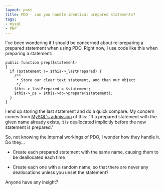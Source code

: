 ```yaml
---
layout: post
title: PDO - can you handle identical prepared statements?
tags:
- mysql
- PHP
---
```

I've been wondering if I should be concerned about re-preparing a prepared statement when using PDO.  Right now, I use code like this when preparing a statement:

```php?start_inline=1
public function prep($statement)
{
  if ($statement != $this->_lastPrepared) {
    /**
     * Store our clear text statement, and then our object
     */
    $this->_lastPrepared = $statement;
    $this->_ps = $this->db->prepare($statement);
  }
}
```

I end up storing the last statement and do a quick compare.  My concern comes from [MySQL's admission](http://dev.mysql.com/doc/refman/5.0/en/sql-syntax-prepared-statements.html) of this:
"If a prepared statement with the given name already exists, it is deallocated implicitly before the new statement is prepared."

So, not knowing the internal workings of PDO, I wonder how they handle it.  Do they...
	
  * Create each prepared statement with the same name, causing them to be deallocated each time
	
  * Create each one with a random name, so that there are never any deallocations unless you unset the statement?

Anyone have any insight?

